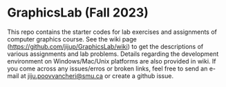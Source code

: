 # GraphicsLab (Fall 2023)
This repo contains the starter codes for lab exercises and assignments of computer graphics course. See the wiki page (https://github.com/jijup/GraphicsLab/wiki) to get the descriptions of various assignments and lab problems. Details regarding the development environment on Windows/Mac/Unix platforms are also provided in wiki. If you come across any issues/erros or broken links, feel free to send an e-mail at jiju.poovvancheri@smu.ca or create a github issue.
